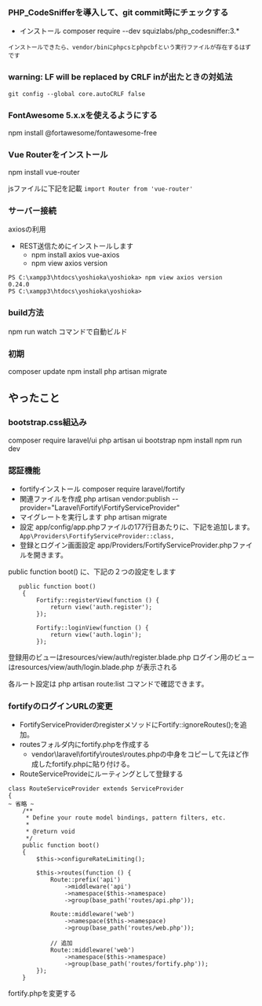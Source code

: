 ### PHP_CodeSnifferを導入して、git commit時にチェックする
- インストール
composer require --dev squizlabs/php_codesniffer:3.*
```
インストールできたら、vendor/binにphpcsとphpcbfという実行ファイルが存在するはずです
```

### warning: LF will be replaced by CRLF inが出たときの対処法
`git config --global core.autoCRLF false`


### FontAwesome 5.x.xを使えるようにする
npm install @fortawesome/fontawesome-free

### Vue Routerをインストール
npm install vue-router

jsファイルに下記を記載
`import Router from 'vue-router'`


### サーバー接続
axiosの利用
- REST送信ためにインストールします
    - npm install  axios vue-axios
    - npm view axios version

```
PS C:\xampp3\htdocs\yoshioka\yoshioka> npm view axios version
0.24.0
PS C:\xampp3\htdocs\yoshioka\yoshioka>
```




### build方法
npm run watch コマンドで自動ビルド

### 初期
composer update
npm install
php artisan migrate

## やったこと
### bootstrap.css組込み

composer require laravel/ui
php artisan ui bootstrap
npm install
npm run dev




### 認証機能
- fortifyインストール
composer require laravel/fortify
- 関連ファイルを作成
php artisan vendor:publish --provider="Laravel\Fortify\FortifyServiceProvider"
- マイグレートを実行します
php artisan migrate
- 設定
app/config/app.phpファイルの177行目あたりに、下記を追加します。
`App\Providers\FortifyServiceProvider::class,`
- 登録とログイン画面設定
app/Providers/FortifyServiceProvider.phpファイルを開きます。

public function boot() に、下記の２つの設定をします

```
   public function boot()
    {
        Fortify::registerView(function () {
            return view('auth.register');
        });
        
        Fortify::loginView(function () {
            return view('auth.login');
        });

```

登録用のビューはresources/view/auth/register.blade.php
ログイン用のビューはresources/view/auth/login.blade.php
が表示される

各ルート設定は php artisan route:list コマンドで確認できます。

### fortifyのログインURLの変更
- FortifyServiceProviderのregisterメソッドにFortify::ignoreRoutes();を追加。
- routesフォルダ内にfortify.phpを作成する
    - vendor\laravel\fortify\routes\routes.phpの中身をコピーして先ほど作成したfortify.phpに貼り付ける。
- RouteServiceProvideにルーティングとして登録する
```
class RouteServiceProvider extends ServiceProvider
{
~ 省略 ~
    /**
     * Define your route model bindings, pattern filters, etc.
     *
     * @return void
     */
    public function boot()
    {
        $this->configureRateLimiting();

        $this->routes(function () {
            Route::prefix('api')
                ->middleware('api')
                ->namespace($this->namespace)
                ->group(base_path('routes/api.php'));

            Route::middleware('web')
                ->namespace($this->namespace)
                ->group(base_path('routes/web.php'));

            // 追加
            Route::middleware('web')
                ->namespace($this->namespace)
                ->group(base_path('routes/fortify.php'));
        });
    }
```
fortify.phpを変更する

